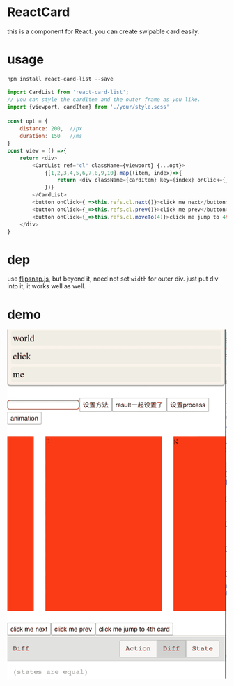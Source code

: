 # ReactCard
this is a component for React. you can create swipable card easily.

# usage

```
npm install react-card-list --save
```


```javascript
import CardList from 'react-card-list';
// you can style the cardItem and the outer frame as you like.
import {viewport, cardItem} from './your/style.scss'

const opt = {
    distance: 200,  //px
    duration: 150   //ms
}
const view = () =>{
    return <div>
        <CardList ref="cl" className={viewport} {...opt}>
            {[1,2,3,4,5,6,7,8,9,10].map((item, index)=>{
                return <div className={cardItem} key={index} onClick={_=>console.info(index)}>{index}</div>
            })}
        </CardList>
        <button onClick={_=>this.refs.cl.next()}>click me next</button>
        <button onClick={_=>this.refs.cl.prev()}>click me prev</button>
        <button onClick={_=>this.refs.cl.moveTo(4)}>click me jump to 4th card</button>
    </div>
}

```

# dep
use [flipsnap.js](https://github.com/hokaccha/js-flipsnap), but beyond it, need not set `width` for outer div. just put div into it, it works well as well.

# demo
![](https://github.com/IAIAE/ReactCard/blob/master/img/demo.gif)


